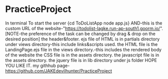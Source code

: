 
# PracticeProject
In terminal
To start the server
{cd ToDoListApp
node app.js}
AND-this is the custom URL of the website-"https://todolist-lagke.run-ap-south1.goorm.io/".
[NOTE-the preference of the task can be changed by drag & drop on the desired position]
the header&footer. ejs file of HTML is in partials directory under views directory-this include links&scripts used.
the HTML file is the LandingPage.ejs file in the views directory.-this includes the rendered body of the website
the CSS file is in the assets directory.
the javascript file is in the assets directory.
the jquery file is in lib directory under js folder
HOPE YOU LIKE IT.
my githhub page-https://github.com/JAKEdevilhunter/PracticeProject


